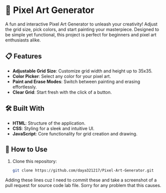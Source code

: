 # 🎨 Pixel Art Generator

A fun and interactive Pixel Art Generator to unleash your creativity! Adjust the grid size, pick colors, and start painting your masterpiece. Designed to be simple yet functional, this project is perfect for beginners and pixel art enthusiasts alike.

## 📋 Features

- **Adjustable Grid Size**: Customize grid width and height up to 35x35.
- **Color Picker**: Select any color for your pixel art.
- **Paint and Erase Modes**: Switch between painting and erasing effortlessly.
- **Clear Grid**: Start fresh with the click of a button.

## 🛠️ Built With

- **HTML**: Structure of the application.
- **CSS**: Styling for a sleek and intuitive UI.
- **JavaScript**: Core functionality for grid creation and drawing.

## 🚀 How to Use

1. Clone this repository:
   ```bash
   git clone https://github.com/daya321217/Pixel-Art-Generator.git

Adding these lines cuz I need to commit these and take a screenshot of a pull request for source code lab file. Sorry for any problem that this causes. 
